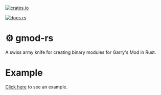 [![crates.io](https://img.shields.io/crates/v/gmod.svg)](https://crates.io/crates/gmod)

[![docs.rs](https://docs.rs/gmod/badge.svg)](https://docs.rs/gmod)

# ⚙ gmod-rs

A swiss army knife for creating binary modules for Garry's Mod in Rust.

# Example

[Click here](https://github.com/WilliamVenner/gmod-rs/tree/master/example/my-first-binary-module) to see an example.